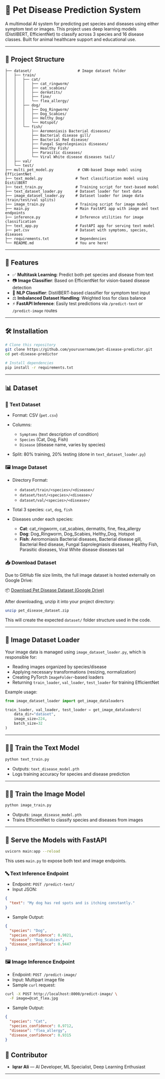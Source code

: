 # 🐾 Pet Disease Prediction System

A multimodal AI system for predicting pet species and diseases using either symptom text or images. This project uses deep learning models (DistilBERT, EfficientNet) to classify across 3 species and 16 disease classes. Built for animal healthcare support and educational use.

---

## 📂 Project Structure

```
├── dataset/                     # Image dataset folder
│   ├── train/
│   │   ├── cat/
│   │   │   ├── cat_ringworm/
│   │   │   ├── cat_scabies/
│   │   │   ├── dermatits/
│   │   │   ├── fine/
│   │   │   └── flea_allergy/
│   │   ├── dog/
│   │   │   ├── Dog_Ringworm/
│   │   │   ├── Dog_Scabies/
│   │   │   ├── Helthy_Dog/
│   │   │   └── Hotspot/
│   │   └── fish/
│   │       ├── Aeromoniasis Bacterial diseases/
│   │       ├── Bacterial disease gill/
│   │       ├── Bacterial Red disease/
│   │       ├── Fungal Saprolegniasis diseases/
│   │       ├── Healthy Fish/
│   │       ├── Parasitic diseases/
│   │       └── Viral White disease diseases tail/
│   ├── val/
│   └── test/
├── multi_pet_model.py           # CNN-based Image model using EfficientNet
├── text_model.py               # Text classification model using DistilBERT
├── text_train.py               # Training script for text-based model
├── text_dataset_loader.py      # Dataset loader for text data
├── image_dataset_loader.py     # Dataset loader for image data (train/test/val splits)
├── image_train.py              # Training script for image model
├── main.py                     # Main FastAPI app with image and text endpoints
├── inference.py                # Inference utilities for image classification
├── text_app.py                 # FastAPI app for serving text model
├── pet.csv                     # Dataset with symptoms, species, diseases
├── requirements.txt            # Dependencies
└── README.md                   # You are here!
```

---

## 🧐 Features

* ✅ **Multitask Learning**: Predict both pet species and disease from text
* 📷 **Image Classifier**: Based on EfficientNet for vision-based disease detection
* 🤖 **NLP Classifier**: DistilBERT-based classifier for symptom text input
* ⚖️ **Imbalanced Dataset Handling**: Weighted loss for class balance
* ⚡ **FastAPI Inference**: Easily test predictions via `/predict-text` or `/predict-image` routes

---

## 🛠️ Installation

```bash
# Clone this repository
git clone https://github.com/yourusername/pet-disease-predictor.git
cd pet-disease-predictor

# Install dependencies
pip install -r requirements.txt
```

---

## 📊 Dataset

### 📝 Text Dataset

* Format: CSV (`pet.csv`)
* Columns:

  * `Symptoms` (text description of condition)
  * `Species` (Cat, Dog, Fish)
  * `Disease` (disease name, varies by species)
* Split: 80% training, 20% testing (done in `text_dataset_loader.py`)

### 🖼️ Image Dataset

* Directory Format:

  * `dataset/train/<species>/<disease>/`
  * `dataset/test/<species>/<disease>/`
  * `dataset/val/<species>/<disease>/`
* Total 3 species: `cat`, `dog`, `fish`
* Diseases under each species:

  * **Cat**: cat\_ringworm, cat\_scabies, dermatits, fine, flea\_allergy
  * **Dog**: Dog\_Ringworm, Dog\_Scabies, Helthy\_Dog, Hotspot
  * **Fish**: Aeromoniasis Bacterial diseases, Bacterial disease gill, Bacterial Red disease, Fungal Saprolegniasis diseases, Healthy Fish, Parasitic diseases, Viral White disease diseases tail

### 📥 Download Dataset

Due to GitHub file size limits, the full image dataset is hosted externally on Google Drive:

📦 [Download Pet Disease Dataset (Google Drive)](https://drive.google.com/file/d/1jc3LVbpU5DtKeNYZGjE-Xu2tN32--JIq/view?usp=drive_link)

After downloading, unzip it into your project directory:

```bash
unzip pet_disease_dataset.zip
```

This will create the expected `dataset/` folder structure used in the code.

---

## 🧠 Image Dataset Loader

Your image data is managed using `image_dataset_loader.py`, which is responsible for:

* Reading images organized by species/disease
* Applying necessary transformations (resizing, normalization)
* Creating PyTorch `ImageFolder`-based loaders
* Returning `train_loader`, `val_loader`, `test_loader` for training EfficientNet

Example usage:

```python
from image_dataset_loader import get_image_dataloaders

train_loader, val_loader, test_loader = get_image_dataloaders(
    data_dir="dataset",
    image_size=224,
    batch_size=32
)
```

---

## 🏋️‍♀️ Train the Text Model

```bash
python text_train.py
```

* Outputs: `text_disease_model.pth`
* Logs training accuracy for species and disease prediction

---

## 🏋️‍♂️ Train the Image Model

```bash
python image_train.py
```

* Outputs: `image_disease_model.pth`
* Trains EfficientNet to classify species and diseases from images

---

## 🚀 Serve the Models with FastAPI

```bash
uvicorn main:app --reload
```

This uses `main.py` to expose both text and image endpoints.

### 🔤 Text Inference Endpoint

* Endpoint: `POST /predict-text/`
* Input JSON:

```json
{
  "text": "My dog has red spots and is itching constantly."
}
```

* Sample Output:

```json
{
  "species": "Dog",
  "species_confidence": 0.9821,
  "disease": "Dog_Scabies",
  "disease_confidence": 0.9447
}
```

### 🖼️ Image Inference Endpoint

* Endpoint: `POST /predict-image/`
* Input: Multipart image file
* Sample `curl` request:

```bash
curl -X POST http://localhost:8000/predict-image/ \
  -F image=@cat_flea.jpg
```

* Sample Output:

```json
{
  "species": "Cat",
  "species_confidence": 0.9712,
  "disease": "flea_allergy",
  "disease_confidence": 0.9315
}
```


## 🤝 Contributor

* **Iqrar Ali** — AI Developer, ML Specialist, Deep Learning Enthusiast

---
